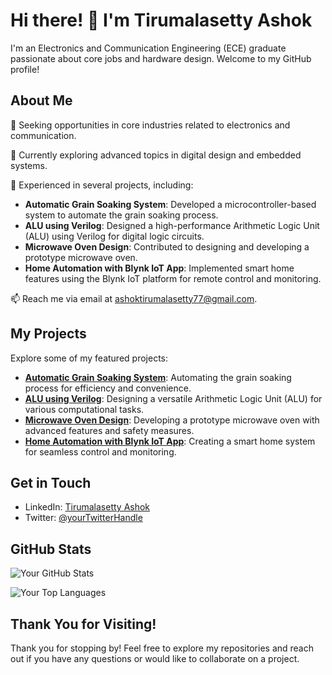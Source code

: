 
# Hi there! 👋 I'm Tirumalasetty Ashok

I'm an Electronics and Communication Engineering (ECE) graduate passionate about core jobs and hardware design. Welcome to my GitHub profile!

## About Me

🔭 Seeking opportunities in core industries related to electronics and communication.

🌱 Currently exploring advanced topics in digital design and embedded systems.

💼 Experienced in several projects, including:
- **Automatic Grain Soaking System**: Developed a microcontroller-based system to automate the grain soaking process.
- **ALU using Verilog**: Designed a high-performance Arithmetic Logic Unit (ALU) using Verilog for digital logic circuits.
- **Microwave Oven Design**: Contributed to designing and developing a prototype microwave oven.
- **Home Automation with Blynk IoT App**: Implemented smart home features using the Blynk IoT platform for remote control and monitoring.

📫 Reach me via email at [ashoktirumalasetty77@gmail.com](https://mail.google.com/mail/u/0/?tab=rm&ogbl).

## My Projects

Explore some of my featured projects:

- [**Automatic Grain Soaking System**](https://github.com/Tiru373/Automatic-grain-soaking-system/): Automating the grain soaking process for efficiency and convenience.
- [**ALU using Verilog**](https://github.com/Tiru373/ALU/): Designing a versatile Arithmetic Logic Unit (ALU) for various computational tasks.
- [**Microwave Oven Design**](https://github.com/Tiru373/microwave-oven/): Developing a prototype microwave oven with advanced features and safety measures.
- [**Home Automation with Blynk IoT App**](https://github.com/Tiru373/home-automation-uing-blynk/): Creating a smart home system for seamless control and monitoring.

## Get in Touch

- LinkedIn: [Tirumalasetty Ashok](https://www.linkedin.com/in/ashok-tirumalasetty-7938041ba/)
- Twitter: [@yourTwitterHandle](https://twitter.com/yourTwitterHandle)

## GitHub Stats

![Your GitHub Stats](https://github-readme-stats.vercel.app/api?username=Tiru373&show_icons=true&theme=dark)

![Your Top Languages](https://github-readme-stats.vercel.app/api/top-langs/?username=Tiru373&layout=compact&theme=dark)

## Thank You for Visiting!

Thank you for stopping by! Feel free to explore my repositories and reach out if you have any questions or would like to collaborate on a project.
